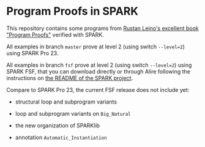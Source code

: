 # Program Proofs in SPARK

This repository contains some programs from [Rustan Leino's excellent book "Program Proofs"](https://program-proofs.com/) verified with SPARK.

All examples in branch `master` prove at level 2 (using switch `--level=2`) using SPARK Pro 23.

All examples in branch `fsf` prove at level 2 (using switch `--level=2`) using SPARK FSF, that you can download directly or through Alire following the instructions on [the README of the SPARK project](https://github.com/AdaCore/spark2014).

Compare to SPARK Pro 23, the current FSF release does not include yet:

- structural loop and subprogram variants

- loop and subprogram variants on `Big_Natural`

- the new organization of SPARKlib

- annotation `Automatic_Instantiation`
